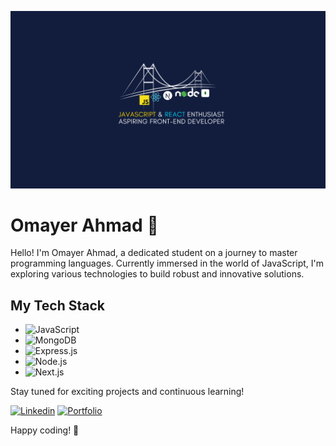 ![Omayer Ahmad](https://raw.githubusercontent.com/coderomayer/coderomayer/main/GitHub%20cover.png)

# Omayer Ahmad 👋

Hello! I'm Omayer Ahmad, a dedicated student on a journey to master programming languages. Currently immersed in the world of JavaScript, I'm exploring various technologies to build robust and innovative solutions.

## My Tech Stack

- ![JavaScript](https://img.shields.io/badge/-JavaScript-yellow?style=flat-square&logo=javascript&logoColor=white)
- ![MongoDB](https://img.shields.io/badge/-MongoDB-green?style=flat-square&logo=mongodb&logoColor=white)
- ![Express.js](https://img.shields.io/badge/-Express.js-gray?style=flat-square&logo=express&logoColor=white)
- ![Node.js](https://img.shields.io/badge/-Node.js-green?style=flat-square&logo=node.js&logoColor=white)
- ![Next.js](https://img.shields.io/badge/-Next.js-black?style=flat-square&logo=next.js&logoColor=white)

Stay tuned for exciting projects and continuous learning!

[![Linkedin](https://img.shields.io/badge/-LinkedIn-blue?style=flat-square&logo=Linkedin&logoColor=white&link=your-linkedin-profile)](your-linkedin-profile)
[![Portfolio](https://img.shields.io/badge/-Portfolio-green?style=flat-square&link=your-portfolio-link)](your-portfolio-link)

Happy coding! 🚀
